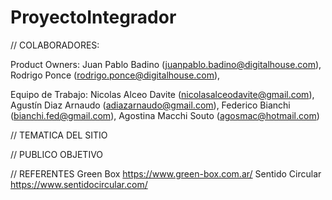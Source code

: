 # ProyectoIntegrador

// COLABORADORES:

Product Owners:
Juan Pablo Badino       (juanpablo.badino@digitalhouse.com),
Rodrigo Ponce           (rodrigo.ponce@digitalhouse.com),


Equipo de Trabajo: 
Nicolas Alceo Davite    (nicolasalceodavite@gmail.com),
Agustín Diaz Arnaudo    (adiazarnaudo@gmail.com),
Federico Bianchi        (bianchi.fed@gmail.com),
Agostina Macchi Souto   (agosmac@hotmail.com)


// TEMATICA DEL SITIO

// PUBLICO OBJETIVO

// REFERENTES
Green Box           https://www.green-box.com.ar/
Sentido Circular    https://www.sentidocircular.com/
